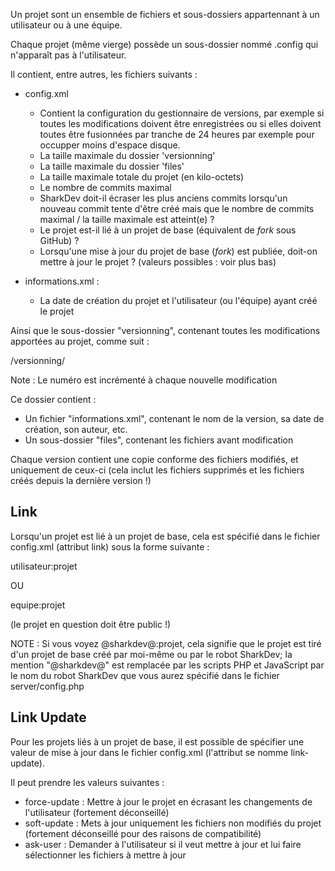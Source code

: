 
Un projet sont un ensemble de fichiers et sous-dossiers appartennant à un utilisateur ou à une équipe.

Chaque projet (même vierge) possède un sous-dossier nommé .config qui n'apparaît pas à l'utilisateur.

Il contient, entre autres, les fichiers suivants :

- config.xml
  - Contient la configuration du gestionnaire de versions, par exemple si toutes les modifications doivent être enregistrées ou si elles doivent toutes être fusionnées par tranche de 24 heures par exemple pour occupper moins d'espace disque.
  - La taille maximale du dossier 'versionning'
  - La taille maximale du dossier 'files'
  - La taille maximale totale du projet (en kilo-octets)
  - Le nombre de commits maximal
  - SharkDev doit-il écraser les plus anciens commits lorsqu'un nouveau commit tente d'être créé mais que le nombre de commits maximal / la taille maximale est atteint(e) ?
  - Le projet est-il lié à un projet de base (équivalent de *fork* sous GitHub) ?
  - Lorsqu'une mise à jour du projet de base (*fork*) est publiée, doit-on mettre à jour le projet ? (valeurs possibles : voir plus bas)

- informations.xml :
  - La date de création du projet et l'utilisateur (ou l'équipe) ayant créé le projet

Ainsi que le sous-dossier "versionning", contenant toutes les modifications apportées au projet, comme suit :

/versionning/<numero>

Note : Le numéro est incrémenté à chaque nouvelle modification

Ce dossier contient :

- Un fichier "informations.xml", contenant le nom de la version, sa date de création, son auteur, etc.
- Un sous-dossier "files", contenant les fichiers avant modification

Chaque version contient une copie conforme des fichiers modifiés, et uniquement de ceux-ci (cela inclut les fichiers supprimés et les fichiers créés depuis la dernière version !)

## Link

Lorsqu'un projet est lié à un projet de base, cela est spécifié dans le fichier config.xml (attribut link) sous la forme suivante :

utilisateur:projet

OU

equipe:projet

(le projet en question doit être public !)

NOTE : Si vous voyez @sharkdev@:projet, cela signifie que le projet est tiré d'un projet de base créé par moi-même ou par le robot SharkDev; la mention "@sharkdev@" est remplacée par les scripts PHP et JavaScript par le nom du robot SharkDev que vous aurez spécifié dans le fichier server/config.php

## Link Update

Pour les projets liés à un projet de base, il est possible de spécifier une valeur de mise à jour dans le fichier config.xml (l'attribut se nomme link-update).

Il peut prendre les valeurs suivantes :

- force-update : Mettre à jour le projet en écrasant les changements de l'utilisateur (fortement déconseillé)
- soft-update : Mets à jour uniquement les fichiers non modifiés du projet (fortement déconseillé pour des raisons de compatibilité)
- ask-user : Demander à l'utilisateur si il veut mettre à jour et lui faire sélectionner les fichiers à mettre à jour
